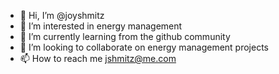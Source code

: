 - 👋 Hi, I’m @joyshmitz
- 👀 I’m interested in energy management
- 🌱 I’m currently learning from the github community
- 💞️ I’m looking to collaborate on energy management projects
- 📫 How to reach me jshmitz@me.com

<!---
joyshmitz/joyshmitz is a ✨ special ✨ repository because its `README.md` (this file) appears on your GitHub profile.
You can click the Preview link to take a look at your changes.
--->
